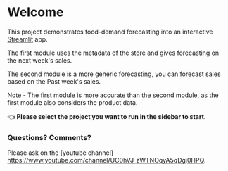 # Welcome

This project demonstrates food-demand forecasting into an interactive [Streamlit](https://streamlit.io) app.

The first module uses the metadata of the store and gives forecasting on the next week's sales.

The second module is a more generic forecasting, you can forecast sales based on the Past week's sales.

Note - The first module is more accurate than the second module, as the first module also considers the product data.

👈 **Please select the project you want to run in the sidebar to start.**

### Questions? Comments?

Please ask on the [youtube channel] https://www.youtube.com/channel/UC0hVJ_zWTNOqyA5qDgj0HPQ.